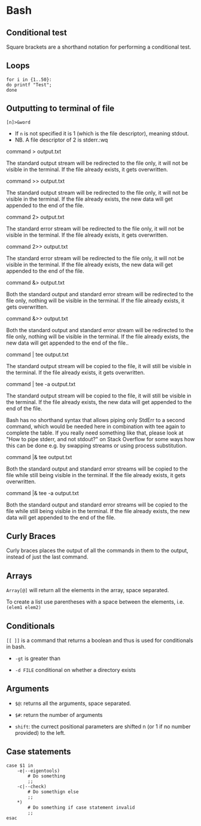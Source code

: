 # Bash

## Conditional test

Square brackets are a shorthand notation for performing a conditional test.

## Loops

```
for i in {1..50}:
do printf "Test";
done
```

## Outputting to terminal of file

```
[n]>&word
```

* If `n` is not specified it is 1 (which is the file descriptor), meaning stdout.
* NB. A file descriptor of 2 is stderr.:wq


command > output.txt

The standard output stream will be redirected to the file only, it will not be visible in the terminal. If the file already exists, it gets overwritten.

command >> output.txt

The standard output stream will be redirected to the file only, it will not be visible in the terminal. If the file already exists, the new data will get appended to the end of the file.

command 2> output.txt

The standard error stream will be redirected to the file only, it will not be visible in the terminal. If the file already exists, it gets overwritten.

command 2>> output.txt

The standard error stream will be redirected to the file only, it will not be visible in the terminal. If the file already exists, the new data will get appended to the end of the file.

command &> output.txt

Both the standard output and standard error stream will be redirected to the file only, nothing will be visible in the terminal. If the file already exists, it gets overwritten.

command &>> output.txt

Both the standard output and standard error stream will be redirected to the file only, nothing will be visible in the terminal. If the file already exists, the new data will get appended to the end of the file..

command | tee output.txt

The standard output stream will be copied to the file, it will still be visible in the terminal. If the file already exists, it gets overwritten.

command | tee -a output.txt

The standard output stream will be copied to the file, it will still be visible in the terminal. If the file already exists, the new data will get appended to the end of the file.

Bash has no shorthand syntax that allows piping only StdErr to a second command, which would be needed here in combination with tee again to complete the table. If you really need something like that, please look at "How to pipe stderr, and not stdout?" on Stack Overflow for some ways how this can be done e.g. by swapping streams or using process substitution.

command |& tee output.txt

Both the standard output and standard error streams will be copied to the file while still being visible in the terminal. If the file already exists, it gets overwritten.

command |& tee -a output.txt

Both the standard output and standard error streams will be copied to the file while still being visible in the terminal. If the file already exists, the new data will get appended to the end of the file.

## Curly Braces

Curly braces places the output of all the commands in them to the output, instead of just the last command.

## Arrays

`Array[@]` will return all the elements in the array, space separated.

To create a list use parentheses with a space between the elements, i.e. `(elem1 elem2)`

## Conditionals

`[[ ]]` is a command that returns a boolean and thus is used for conditionals in bash.

* `-gt` is greater than

* `-d FILE` conditional on whether a directory exists

## Arguments

* `$@`: returns all the arguments, space separated.

* `$#`: return the number of arguments 

* `shift`: the currect positional parameters are shifted n (or 1 if no number provided) to the left. 

## Case statements

```
case $1 in 
	-e|--eigentools)
		# Do something
		;;
	-c|--check)
		# Do somethign else
		;;
	*)
		# Do something if case statement invalid
		;;
esac
```
